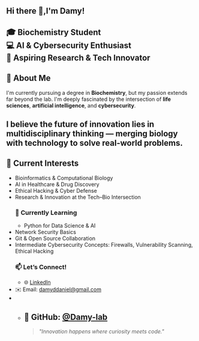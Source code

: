 ## Hi there 👋,I'm Damy!
🎓 **Biochemistry Student**  
💻 **AI & Cybersecurity Enthusiast**  
🔬 **Aspiring Research & Tech Innovator**  
---
## 🚀 About Me
I'm currently pursuing a degree in **Biochemistry**, but my passion extends far beyond the lab. I'm deeply fascinated by the intersection of **life sciences**, **artificial intelligence**, and **cybersecurity**.

I believe the future of innovation lies in **multidisciplinary thinking** — merging biology with technology to solve real-world problems.
---
## 🔭 Current Interests
- Bioinformatics & Computational Biology
- AI in Healthcare & Drug Discovery
- Ethical Hacking & Cyber Defense
- Research & Innovation at the Tech–Bio Intersection
  ### 🌱 Currently Learning
  - Python for Data Science & AI
- Network Security Basics
- Git & Open Source Collaboration
- Intermediate Cybersecurity Concepts: Firewalls, Vulnerability Scanning, Ethical Hacking
  ### 📫 Let’s Connect!
  - 🌐 [LinkedIn](https://www.linkedin.com/in/dorcas-o-daniel-a36b2a269)
- ✉️ Email: damyddaniel@gmail.com
- - 🐙 **GitHub**: [@Damy-lab](https://github.com/Damy-lab)
    ---
    > _"Innovation happens where curiosity meets code."_

